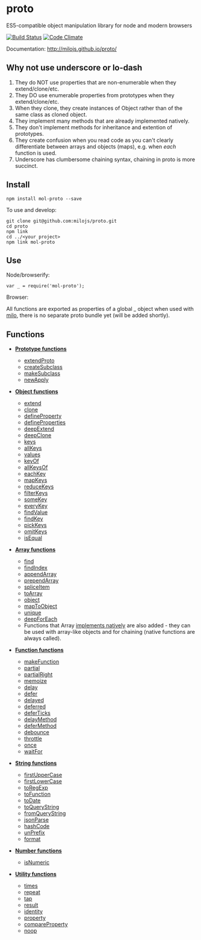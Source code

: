 proto
=====

ES5-compatible object manipulation library for node and modern browsers

[![Build Status](https://travis-ci.org/milojs/proto.png?branch=master)](https://travis-ci.org/milojs/proto) [![Code Climate](https://codeclimate.com/github/milojs/proto/badges/gpa.svg)](https://codeclimate.com/github/milojs/proto)

Documentation: http://milojs.github.io/proto/


Why not use underscore or lo-dash
---------------------------------

1. They do NOT use properties that are non-enumerable when they extend/clone/etc.
2. They DO use enumerable properties from prototypes when they extend/clone/etc.
3. When they clone, they create instances of Object rather than of the same class as cloned object.
4. They implement many methods that are already implemented natively.
5. They don't implement methods for inheritance and extention of prototypes.
6. They create confusion when you read code as you can't clearly differentiate
between arrays and objects (maps), e.g. when _each_ function is used.
7. Underscore has clumbersome chaining syntax, chaining in proto is more succinct.


Install
-------

    npm install mol-proto --save

To use and develop:

    git clone git@github.com:milojs/proto.git
    cd proto
    npm link
    cd ../<your project>
    npm link mol-proto


Use
---

Node/browserify:

    var _ = require('mol-proto');
    
Browser:

All functions are exported as properties of a global _ object when used with [milo](https://github.com/milojs/milo), there is no separate proto bundle yet (will be added shortly).


Functions
---------

* [__Prototype functions__](http://milojs.github.io/proto/proto_prototype.js.html)
   * [extendProto](http://milojs.github.io/proto/proto_prototype.js.html#extendProto)
   * [createSubclass](http://milojs.github.io/proto/proto_prototype.js.html#createSubclass)
   * [makeSubclass](http://milojs.github.io/proto/proto_prototype.js.html#makeSubclass)
   * [newApply](http://milojs.github.io/proto/proto_prototype.js.html#newApply)


* [__Object functions__](http://milojs.github.io/proto/proto_object.js.html)
  * [extend](http://milojs.github.io/proto/proto_object.js.html#extend)
  * [clone](http://milojs.github.io/proto/proto_object.js.html#clone)
  * [defineProperty](http://milojs.github.io/proto/proto_object.js.html#defineProperty)
  * [defineProperties](http://milojs.github.io/proto/proto_object.js.html#defineProperties)
  * [deepExtend](http://milojs.github.io/proto/proto_object.js.html#deepExtend)
  * [deepClone](http://milojs.github.io/proto/proto_object.js.html#deepClone)
  * [keys](http://milojs.github.io/proto/proto_object.js.html#keys)
  * [allKeys](http://milojs.github.io/proto/proto_object.js.html#allKeys)
  * [values](http://milojs.github.io/proto/proto_object.js.html#values)
  * [keyOf](http://milojs.github.io/proto/proto_object.js.html#keyOf)
  * [allKeysOf](http://milojs.github.io/proto/proto_object.js.html#allKeysOf)
  * [eachKey](http://milojs.github.io/proto/proto_object.js.html#eachKey)
  * [mapKeys](http://milojs.github.io/proto/proto_object.js.html#mapKeys)
  * [reduceKeys](http://milojs.github.io/proto/proto_object.js.html#reduceKeys)
  * [filterKeys](http://milojs.github.io/proto/proto_object.js.html#filterKeys)
  * [someKey](http://milojs.github.io/proto/proto_object.js.html#someKey)
  * [everyKey](http://milojs.github.io/proto/proto_object.js.html#everyKey)
  * [findValue](http://milojs.github.io/proto/proto_object.js.html#findValue)
  * [findKey](http://milojs.github.io/proto/proto_object.js.html#findKey)
  * [pickKeys](http://milojs.github.io/proto/proto_object.js.html#pickKeys)
  * [omitKeys](http://milojs.github.io/proto/proto_object.js.html#omitKeys)
  * [isEqual](http://milojs.github.io/proto/proto_object.js.html#isEqual)

* [__Array functions__](http://milojs.github.io/proto/proto_array.js.html)
  * [find](http://milojs.github.io/proto/proto_array.js.html#find)
  * [findIndex](http://milojs.github.io/proto/proto_array.js.html#findIndex)
  * [appendArray](http://milojs.github.io/proto/proto_array.js.html#appendArray)
  * [prependArray](http://milojs.github.io/proto/proto_array.js.html#prependArray)
  * [spliceItem](http://milojs.github.io/proto/proto_array.js.html/proto_array.js.html#spliceItem)
  * [toArray](http://milojs.github.io/proto/proto_array.js.html#toArray)
  * [object](http://milojs.github.io/proto/proto_array.js.html#object)
  * [mapToObject](http://milojs.github.io/proto/proto_array.js.html#mapToObject)
  * [unique](http://milojs.github.io/proto/proto_array.js.html#unique)
  * [deepForEach](http://milojs.github.io/proto/proto_array.js.html#deepForEach)
  * Functions that Array [implements natively](https://developer.mozilla.org/en-US/docs/Web/JavaScript/Reference/Global_Objects/Array/prototype#Methods) are also added - they can be used with array-like objects and for chaining (native functions are always called).

* [__Function functions__](http://milojs.github.io/proto/proto_function.js.html)
  * [makeFunction](http://milojs.github.io/proto/proto_function.js.html#makeFunction)
  * [partial](http://milojs.github.io/proto/proto_function.js.html#partial)
  * [partialRight](http://milojs.github.io/proto/proto_function.js.html#partialRight)
  * [memoize](http://milojs.github.io/proto/proto_function.js.html#memoize)
  * [delay](http://milojs.github.io/proto/proto_function.js.html#delay)
  * [defer](http://milojs.github.io/proto/proto_function.js.html#defer)
  * [delayed](http://milojs.github.io/proto/proto_function.js.html#delayed)
  * [deferred](http://milojs.github.io/proto/proto_function.js.html#deferred)
  * [deferTicks](http://milojs.github.io/proto/proto_function.js.html#deferTicks)
  * [delayMethod](http://milojs.github.io/proto/proto_function.js.html#delayMethod)
  * [deferMethod](http://milojs.github.io/proto/proto_function.js.html#deferMethod)
  * [debounce](http://milojs.github.io/proto/proto_function.js.html#debounce)
  * [throttle](http://milojs.github.io/proto/proto_function.js.html#throttle) 
  * [once](http://milojs.github.io/proto/proto_function.js.html#once)
  * [waitFor](http://milojs.github.io/proto/proto_function.js.html#waitFor)


* [__String functions__](http://milojs.github.io/proto/proto_string.js.html)
  * [firstUpperCase](http://milojs.github.io/proto/proto_string.js.html#firstUpperCase)
  * [firstLowerCase](http://milojs.github.io/proto/proto_string.js.html#firstLowerCase)
  * [toRegExp](http://milojs.github.io/proto/proto_string.js.html#toRegExp)
  * [toFunction](http://milojs.github.io/proto/proto_string.js.html#toFunction)
  * [toDate](http://milojs.github.io/proto/proto_string.js.html#toDate)
  * [toQueryString](http://milojs.github.io/proto/proto_string.js.html#toQueryString)
  * [fromQueryString](http://milojs.github.io/proto/proto_string.js.html#fromQueryString)
  * [jsonParse](http://milojs.github.io/proto/proto_string.js.html#jsonParse)
  * [hashCode](http://milojs.github.io/proto/proto_string.js.html#hashCode)
  * [unPrefix](http://milojs.github.io/proto/proto_string.js.html#unPrefix)
  * [format](http://milojs.github.io/proto/proto_string.js.html#format)

* [__Number functions__](http://milojs.github.io/proto/proto_number.js.html)
  * [isNumeric](http://milojs.github.io/proto/proto_number.js.html#isNumeric)


* [__Utility functions__](http://milojs.github.io/proto/proto_util.js.html)
  * [times](http://milojs.github.io/proto/proto_util.js.html#times)
  * [repeat](http://milojs.github.io/proto/proto_util.js.html#repeat)
  * [tap](http://milojs.github.io/proto/proto_util.js.html#tap)
  * [result](http://milojs.github.io/proto/proto_util.js.html#result)
  * [identity](http://milojs.github.io/proto/proto_util.js.html#identity)
  * [property](http://milojs.github.io/proto/proto_util.js.html#property)
  * [compareProperty](http://milojs.github.io/proto/proto_util.js.html#compareProperty)
  * [noop](http://milojs.github.io/proto_util.js.html#noop)
